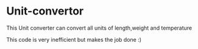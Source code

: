 # Unit-convertor

This Unit converter can convert all units of length,weight and temperature 

This code is very inefficient but makes the job done :)



